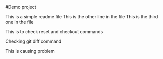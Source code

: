 #Demo project

This is a simple readme file
This is the other line in the file
This is the third one in the file

This is to check reset and checkout commands

Checking git diff command

This is causing problem
